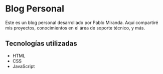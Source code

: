 # Blog Personal

Este es un blog personal desarrollado por Pablo Miranda. Aquí compartiré mis proyectos, conocimientos en el área de soporte técnico, y más.

## Tecnologías utilizadas

- HTML
- CSS
- JavaScript